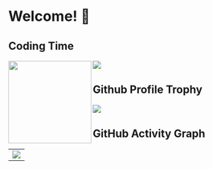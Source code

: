 
#  Welcome! 👋



## Coding Time

<!-- ![My stats](https://github-readme-stats.vercel.app/api?username=younger-1&theme=calm&show_icons=true) -->
<!-- ![Top Langs](https://github-readme-stats.vercel.app/api/top-langs/?username=younger-1&hide=html,css,Jupyter+Notebook,ruby,javascript&theme=calm&langs_count=6) -->

<div>
    <img height="165" align="left" src="https://github-readme-stats.vercel.app/api?username=acnx&theme=tokyonight&show_icons=true" />
    <img src="https://github-readme-stats.vercel.app/api/top-langs/?username=axnx&hide=html,css,Jupyter+Notebook,ruby,javascript&theme=tokyonight&langs_count=6&layout=compact" />
</div>

##  Github Profile Trophy
<img src="https://github-profile-trophy.vercel.app/?username=axnx&column=8"/>





## GitHub Activity Graph
<table align="center">
  <tr>
    <td colspan="2">
      <img src="https://activity-graph.herokuapp.com/graph?username=acnx&theme=xcode&bg_color=FF000000&hide_border=true" />
    </td>
  </tr>
</table>

